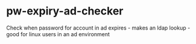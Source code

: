 # pw-expiry-ad-checker
Check when password for account in ad expires - makes an ldap lookup - good for linux users in an ad environment
